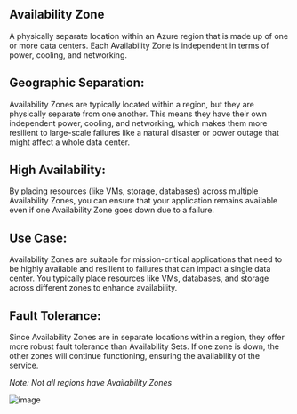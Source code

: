 ## Availability Zone 

A physically separate location within an Azure region that is made up of one or more data centers. 
Each Availability Zone is independent in terms of power, cooling, and networking.

## Geographic Separation:
Availability Zones are typically located within a region, but they are physically separate from one another. 
This means they have their own independent power, cooling, and networking, which makes them more resilient to large-scale failures like a natural disaster or power outage that might affect a whole data center.

## High Availability:
By placing resources (like VMs, storage, databases) across multiple Availability Zones, you can ensure that your application remains available even if one Availability Zone goes down due to a failure.

## Use Case:
Availability Zones are suitable for mission-critical applications that need to be highly available and resilient to failures that can impact a single data center. You typically place resources like VMs, databases, and storage across different zones to enhance availability.

## Fault Tolerance:
Since Availability Zones are in separate locations within a region, they offer more robust fault tolerance than Availability Sets. If one zone is down, the other zones will continue functioning, ensuring the availability of the service.

_Note: Not all regions have Availability Zones_

![image](https://github.com/user-attachments/assets/32f0f076-65ea-486e-9c17-6f0c8472e28b)
